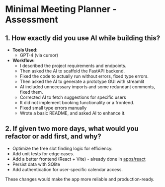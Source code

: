 # Minimal Meeting Planner - Assessment

## 1. How exactly did you use AI while building this?

- **Tools Used:**
  - GPT-4 (via cursor)
- **Workflow:**
  - I described the project requirements and endpoints.
  - Then asked the AI to scaffold the FastAPI backend.
  - Fixed the code to actually run without errors, fixed type errors.
  - Then asked the AI to generate a prototype GUI with streamlit
  - AI included unnecessary imports and some redundant comments, fixed them.
  - Corrected AI to fetch suggestions for specific users
  - It did not implement booking functionality or a frontend.
  - Fixed small type errors manually
  - Wrote a basic README, and asked AI to enhance it.

## 2. If given two more days, what would you refactor or add first, and why?

- Optimize the free slot finding logic for efficiency.
- Add unit tests for edge cases.
- Add a better frontend (React + Vite) - already done in [apps/react](./apps/react)
- Persist data with SQlite
- Add authentication for user-specific calendar access.

These changes would make the app more reliable and production-ready.
